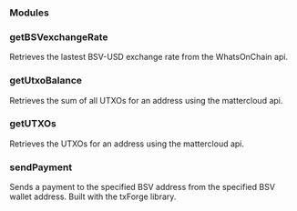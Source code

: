 ### Modules
### getBSVexchangeRate
Retrieves the lastest BSV-USD exchange rate from the WhatsOnChain api.

### getUtxoBalance
Retrieves the sum of all UTXOs for an address using the mattercloud api.

### getUTXOs
Retrieves the UTXOs for an address using the mattercloud api.

### sendPayment
Sends a payment to the specified BSV address from the specified BSV wallet address.
Built with the txForge library.
